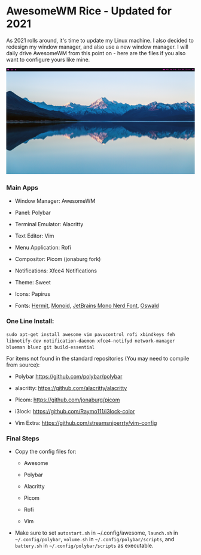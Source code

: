 # AwesomeWM Rice - Updated for 2021

As 2021 rolls around, it's time to update my Linux machine. I also decided to redesign my window manager, and also use a new window manager. I will daily drive AwesomeWM from this point on - here are the files if you also want to configure yours like mine.

![The desktop screenshot](screenshots/mainDesktop.png)

### Main Apps

* Window Manager: AwesomeWM

* Panel: Polybar

* Terminal Emulator: Alacritty

* Text Editor: Vim

* Menu Application: Rofi

* Compositor: Picom (jonaburg fork)

* Notifications: Xfce4 Notifications

* Theme: Sweet

* Icons: Papirus

* Fonts: [Hermit](https://pcaro.es/p/hermit/), [Monoid](https://larsenwork.com/monoid/), [JetBrains Mono Nerd Font](https://github.com/ryanoasis/nerd-fonts/releases/tag/v2.1.0), [Oswald](https://fonts.google.com/specimen/Oswald)

### One Line Install:

`sudo apt-get install awesome vim pavucontrol rofi xbindkeys feh libnotify-dev notification-daemon xfce4-notifyd network-manager blueman bluez git build-essential`

For items not found in the standard repositories (You may need to compile from source):

* Polybar https://github.com/polybar/polybar

* alacritty: https://github.com/alacritty/alacritty

* Picom: https://github.com/jonaburg/picom

* i3lock: https://github.com/Raymo111/i3lock-color

* Vim Extra: https://github.com/streamsniperrty/vim-config

### Final Steps

* Copy the config files for:
  
  * Awesome 
  
  * Polybar 
  
  * Alacritty
  
  * Picom
  
  * Rofi
  
  * Vim

* Make sure to set `autostart.sh` in ~/.config/awesome, `launch.sh` in `~/.config/polybar`, `volume.sh` in `~/.config/polybar/scripts`, and `battery.sh` in `~/.config/polybar/scripts` as executable. 
